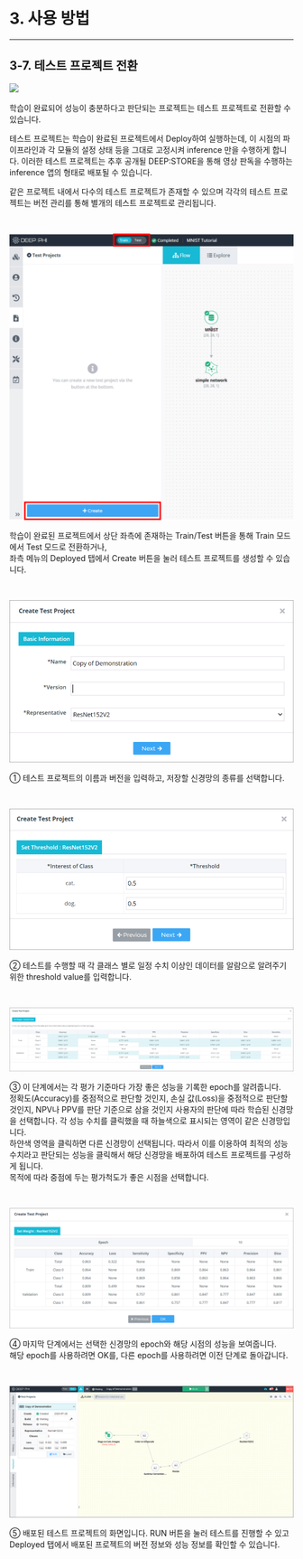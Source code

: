 # 3. 사용 방법

***

## 3-7. 테스트 프로젝트 전환

![](img/3-7/manual_3-7_1.png)

학습이 완료되어 성능이 충분하다고 판단되는 프로젝트는 테스트 프로젝트로 전환할 수 있습니다.

테스트 프로젝트는 학습이 완료된 프로젝트에서 Deploy하여 실행하는데, 이 시점의 파이프라인과 각 모듈의 설정 상태 등을 그대로 고정시켜 inference 만을 수행하게 합니다. 이러한 테스트 프로젝트는 추후 공개될 DEEP:STORE을 통해 영상 판독을 수행하는 inference 앱의 형태로 배포될 수
있습니다.

같은 프로젝트 내에서 다수의 테스트 프로젝트가 존재할 수 있으며 각각의 테스트 프로젝트는 버전 관리를 통해 별개의 테스트 프로젝트로 관리됩니다.

<br>

![](img/3-7/manual_3-7_2.png)

학습이 완료된 프로젝트에서 상단 좌측에 존재하는 Train/Test 버튼을 통해 Train 모드에서 Test 모드로 전환하거나,  
좌측 메뉴의 Deployed 탭에서 Create 버튼을 눌러 테스트 프로젝트를 생성할 수 있습니다.

<br>

![](img/3-7/manual_3-7_3.png)

① 테스트 프로젝트의 이름과 버전을 입력하고, 저장할 신경망의 종류를 선택합니다.

<br>

![](img/3-7/manual_3-7_4.png)

② 테스트를 수행할 때 각 클래스 별로 일정 수치 이상인 데이터를 알람으로 알려주기 위한 threshold value를 입력합니다.

<br>

![](img/3-7/manual_3-7_5.png)

③ 이 단계에서는 각 평가 기준마다 가장 좋은 성능을 기록한 epoch를 알려줍니다.  
정확도(Accuracy)를 중점적으로 판단할 것인지, 손실 값(Loss)을 중점적으로 판단할 것인지, NPV나 PPV를 판단 기준으로 삼을 것인지 사용자의 판단에 따라 학습된 신경망을 선택합니다. 각 성능 수치를 클릭했을 때 하늘색으로 표시되는 영역이 같은 신경망입니다.  
하얀색 영역을 클릭하면 다른 신경망이 선택됩니다. 따라서 이를 이용하여 최적의 성능 수치라고 판단되는 성능을 클릭해서 해당 신경망을 배포하여 테스트 프로젝트를 구성하게 됩니다.  
목적에 따라 중점에 두는 평가척도가 좋은 시점을 선택합니다.

<br>

![](img/3-7/manual_3-7_6.png)

④ 마지막 단계에서는 선택한 신경망의 epoch와 해당 시점의 성능을 보여줍니다.  
해당 epoch를 사용하려면 OK를, 다른 epoch를 사용하려면 이전 단계로 돌아갑니다.

<br>

![](img/3-7/manual_3-7_7.png)

⑤ 배포된 테스트 프로젝트의 화면입니다. RUN 버튼을 눌러 테스트를 진행할 수 있고 Deployed 탭에서 배포된 프로젝트의 버전 정보와 성능 정보를 확인할 수 있습니다.